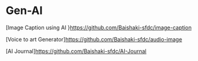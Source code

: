 # Gen-AI

[Image Caption using AI }https://github.com/Baishaki-sfdc/image-caption


[Voice to art Generator]https://github.com/Baishaki-sfdc/audio-image

[AI Journal]https://github.com/Baishaki-sfdc/AI-Journal
